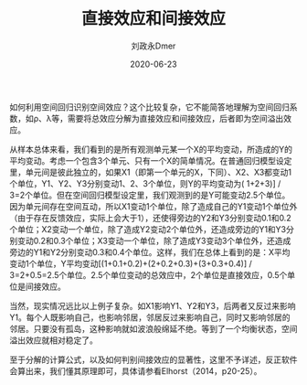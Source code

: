 ﻿---
layout:     post
title:      直接效应和间接效应
subtitle:   
date:       2020-06-23
author:     刘政永Dmer
header-img: img/post-bg-dmers.jpg
catalog: true
tags:
    - 听取树蛙一篇
---

如何利用空间回归识别空间效应？这个比较复杂，它不能简答地理解为空间回归系数，如ρ、λ等，需要将总效应分解为直接效应和间接效应，后者即为空间溢出效应。

从样本总体来看，我们看到的是所有观测单元某一个X的平均变动，所造成的Y的平均变动。考虑一个包含3个单元、只有一个X的简单情况。在普通回归模型设定里，单元间是彼此独立的，如果X1（即第一个单元的X，下同）、X2、X3都变动1个单位，Y1、Y2、Y3分别变动1、2、3个单位，则Y的平均变动为( 1+2+3)] / 3=2个单位。但在空间回归模型设定里，我们观测到的是Y可能变动2.5个单位。因为单元间存在空间互动，所以X1变动1个单位，除了造成自己的Y1变动1个单位外（由于存在反馈效应，实际上会大于1），还使得旁边的Y2和Y3分别变动0.1和0.2个单位；X2变动一个单位，除了造成Y2变动2个单位外，还造成旁边的Y1和Y3分别变动0.2和0.3个单位；X3变动一个单位，除了造成Y3变动3个单位外，还造成旁边的Y1和Y2分别变动0.3和0.4个单位。这样，我们在总体上看到的是：X平均变动1个单位，Y平均变动[(1+0.1+0.2)+(2+0.2+0.3)+(3+0.3+0.4)] / 3=2+0.5=2.5个单位。2.5个单位变动的总效应中，2个单位是直接效应，0.5个单位是间接效应。

当然，现实情况远比以上例子复杂。如X1影响Y1、Y2和Y3，后两者又反过来影响Y1。每个人既影响自己，也影响邻居，邻居反过来影响自己，同时又影响邻居的邻居。只要没有孤岛，这种影响就如波浪般绵延不绝。等到了一个均衡状态，空间溢出效应就相对稳定了。

至于分解的计算公式，以及如何判别间接效应的显著性，这里不予详述，反正软件会算出来，我们懂其原理即可，具体请参看Elhorst（2014，p20-25）。